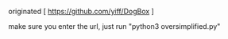 originated [ https://github.com/yiff/DogBox ]

make sure you enter the url,
just run "python3 oversimplified.py"
